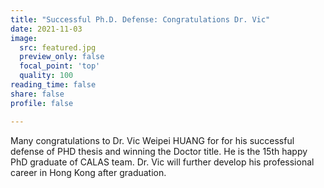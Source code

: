 ```yaml
---
title: "Successful Ph.D. Defense: Congratulations Dr. Vic"
date: 2021-11-03
image:
  src: featured.jpg
  preview_only: false
  focal_point: 'top'
  quality: 100
reading_time: false
share: false
profile: false

---
```


<!--more-->

Many congratulations to Dr. Vic Weipei HUANG for for his successful defense of PHD thesis and winning the Doctor title. He is the 15th happy PhD graduate of CALAS team. Dr. Vic will further develop his professional career in Hong Kong after graduation.
